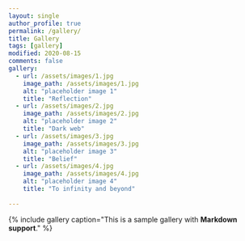```yaml
---
layout: single
author_profile: true
permalink: /gallery/
title: Gallery
tags: [gallery]
modified: 2020-08-15
comments: false
gallery:
  - url: /assets/images/1.jpg
    image_path: /assets/images/1.jpg
    alt: "placeholder image 1"
    title: "Reflection"
  - url: /assets/images/2.jpg
    image_path: /assets/images/2.jpg
    alt: "placeholder image 2"
    title: "Dark web"
  - url: /assets/images/3.jpg
    image_path: /assets/images/3.jpg
    alt: "placeholder image 3"
    title: "Belief"  
  - url: /assets/images/4.jpg
    image_path: /assets/images/4.jpg
    alt: "placeholder image 4"
    title: "To infinity and beyond"
     
---
```


{% include gallery caption="This is a sample gallery with **Markdown support**." %}

